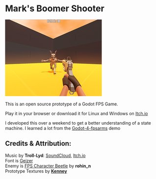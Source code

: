 # Mark's Boomer Shooter

![Boomer Shooter cover image](./Assets/cover-image.png)

This is an open source prototype of a Godot FPS Game.

Play it in your browser or download it for Linux and Windows on [Itch.io](https://bearlikelion.com/boomer-shooter)

I developed this over a weekend to get a better understanding of a state machine. I learned a lot from the [Godot-4-fpsarms](https://github.com/gdquest-demos/godot-4-FPS-arms) demo

## Credits & Attribution:
Music by **Troll-Lyd**: [SoundCloud](https://soundcloud.com/troill-lyd), [Itch.io](https://troll-lyd.itch.io/)\
Font is [Geizer](https://www.dafont.com/geizer.font)\
Enemy is [FPS Character Beetle](https://opengameart.org/content/fps-character-beetle) by **rohin_n**\
Prototype Textures by [**Kenney**](https://www.kenney.nl/assets/prototype-textures)
